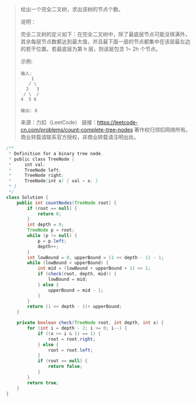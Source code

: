 > 给出一个完全二叉树，求出该树的节点个数。
>
> 说明：
>
> 完全二叉树的定义如下：在完全二叉树中，除了最底层节点可能没填满外，其余每层节点数都达到最大值，并且最下面一层的节点都集中在该层最左边的若干位置。若最底层为第 h 层，则该层包含 1~ 2h 个节点。
>
> 示例:
>
> ```
> 输入: 
>     1
>    / \
>   2   3
>  / \  /
> 4  5 6
> 
> 输出: 6
> ```
>
> 来源：力扣（LeetCode）
> 链接：https://leetcode-cn.com/problems/count-complete-tree-nodes
> 著作权归领扣网络所有。商业转载请联系官方授权，非商业转载请注明出处。

```java
/**
 * Definition for a binary tree node.
 * public class TreeNode {
 *     int val;
 *     TreeNode left;
 *     TreeNode right;
 *     TreeNode(int x) { val = x; }
 * }
 */
class Solution {
    public int countNodes(TreeNode root) {
        if (root == null) {
            return 0;
        }
        int depth = 0;
        TreeNode p = root;
        while (p != null) {
            p = p.left;
            depth++;
        }
        int lowBound = 0, upperBound = (1 << depth - 1) - 1;
        while (lowBound < upperBound) {
            int mid = (lowBound + upperBound + 1) >> 1;
            if (check(root, depth, mid)) {
                lowBound = mid;
            } else {
                upperBound = mid - 1; 
            }
        }
        return (1 << depth - 1)+ upperBound;
    }

    private boolean check(TreeNode root, int depth, int x) {
        for (int i = depth - 2; i >= 0; i--) {
            if ((x >> i & 1) == 1) {
                root = root.right;
            } else {
                root = root.left;
            }
            if (root == null) {
                return false;
            }
        }
        return true;
    }
}
```

